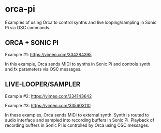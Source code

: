# orca-pi
Examples of using Orca to control synths and live looping/sampling in Sonic Pi via OSC commands


ORCA + SONIC PI
---------------
Example #1: https://vimeo.com/334284395

In this example, Orca sends MIDI to synths in Sonic Pi and controls synth and fx parameters via OSC messages.


LIVE-LOOPER/SAMPLER
-------------------
Example #2: https://vimeo.com/334143642

Example #3: https://vimeo.com/335603110

In these examples, Orca sends MIDI to external synth. Synth is routed to audio interface and sampled into recording buffers in Sonic Pi. Playback of recording buffers in Sonic Pi is controlled by Orca using OSC messages. 
